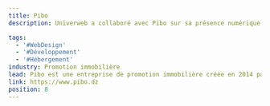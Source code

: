 ```yaml
---
title: Pibo
description: Univerweb a collaboré avec Pibo sur sa présence numérique. Nous avons créé le site web et nous assurons son hébergement.

tags:
  - '#WebDesign'
  - '#Développement'
  - '#Hébergement'
industry: Promotion immobilière
lead: Pibo est une entreprise de promotion immobilière créée en 2014 par le cofondateur et gérant de la Soprofort, qui a acquis depuis une décennie une expérience un savoir-faire important dans le domaine de la promotion immobilière.
link: https://www.pibo.dz
position: 8
---
```

